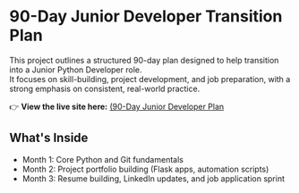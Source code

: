 # 90-Day Junior Developer Transition Plan

This project outlines a structured 90-day plan designed to help transition into a Junior Python Developer role.  
It focuses on skill-building, project development, and job preparation, with a strong emphasis on consistent, real-world practice.

👉 **View the live site here:** [(90-Day Junior Developer Plan]([https://crankyshorts.github.io/90-Day-Junior-Dev-Plan/](https://jesseflip.github.io/90-Day-Junior-Dev-Plan/))

## What's Inside
- Month 1: Core Python and Git fundamentals
- Month 2: Project portfolio building (Flask apps, automation scripts)
- Month 3: Resume building, LinkedIn updates, and job application sprint
